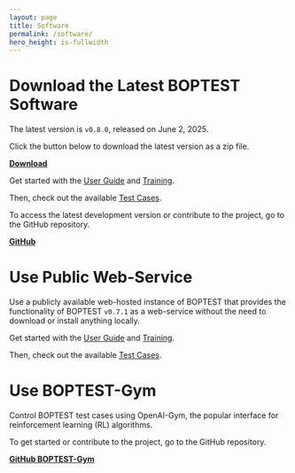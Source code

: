 ```yaml
---
layout: page
title: Software
permalink: /software/
hero_height: is-fullwidth
---
```


# Download the Latest BOPTEST Software

The latest version is ``v0.8.0``, released on June 2, 2025.

Click the button below to download the latest version as a zip file.

<a class="button is-primary" href="https://github.com/ibpsa/project1-boptest/releases/download/v0.8.0/project1-boptest-0.8.0.zip"><b>Download</b></a>

Get started with the [User Guide](/docs-userguide/index.html) and [Training](/project1-boptest/training/index.html).

Then, check out the available [Test Cases](/project1-boptest/testcases/index.html).

To access the latest development version or contribute to the project, go to the GitHub repository.

<a class="button is-info" href="https://github.com/ibpsa/project1-boptest"><b>GitHub</b></a>

# Use Public Web-Service

Use a publicly available web-hosted instance of BOPTEST that provides the functionality of BOPTEST ``v0.7.1`` as a web-service without the need to download or install anything locally.

Get started with the [User Guide](/docs-userguide/index.html) and [Training](/project1-boptest/training/index.html).

Then, check out the available [Test Cases](/project1-boptest/testcases/index.html).

# Use BOPTEST-Gym

Control BOPTEST test cases using OpenAI-Gym, the popular interface for reinforcement learning (RL) algorithms.

To get started or contribute to the project, go to the GitHub repository.

<a class="button is-info" href="https://github.com/ibpsa/project1-boptest-gym"><b>GitHub BOPTEST-Gym</b></a>
